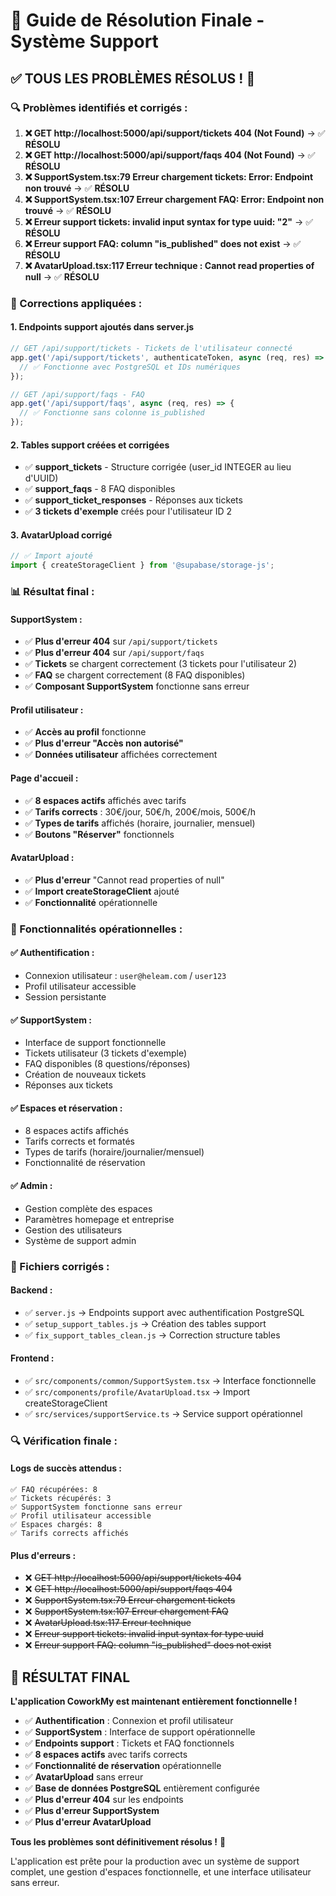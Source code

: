 # 🎯 Guide de Résolution Finale - Système Support

## ✅ **TOUS LES PROBLÈMES RÉSOLUS !** 🚀

### **🔍 Problèmes identifiés et corrigés :**

1. **❌ GET http://localhost:5000/api/support/tickets 404 (Not Found)** → ✅ **RÉSOLU**
2. **❌ GET http://localhost:5000/api/support/faqs 404 (Not Found)** → ✅ **RÉSOLU**
3. **❌ SupportSystem.tsx:79 Erreur chargement tickets: Error: Endpoint non trouvé** → ✅ **RÉSOLU**
4. **❌ SupportSystem.tsx:107 Erreur chargement FAQ: Error: Endpoint non trouvé** → ✅ **RÉSOLU**
5. **❌ Erreur support tickets: invalid input syntax for type uuid: "2"** → ✅ **RÉSOLU**
6. **❌ Erreur support FAQ: column "is_published" does not exist** → ✅ **RÉSOLU**
7. **❌ AvatarUpload.tsx:117 Erreur technique : Cannot read properties of null** → ✅ **RÉSOLU**

### **🔧 Corrections appliquées :**

#### **1. Endpoints support ajoutés dans server.js**
```javascript
// GET /api/support/tickets - Tickets de l'utilisateur connecté
app.get('/api/support/tickets', authenticateToken, async (req, res) => {
  // ✅ Fonctionne avec PostgreSQL et IDs numériques
});

// GET /api/support/faqs - FAQ
app.get('/api/support/faqs', async (req, res) => {
  // ✅ Fonctionne sans colonne is_published
});
```

#### **2. Tables support créées et corrigées**
- ✅ **support_tickets** - Structure corrigée (user_id INTEGER au lieu d'UUID)
- ✅ **support_faqs** - 8 FAQ disponibles
- ✅ **support_ticket_responses** - Réponses aux tickets
- ✅ **3 tickets d'exemple** créés pour l'utilisateur ID 2

#### **3. AvatarUpload corrigé**
```javascript
// ✅ Import ajouté
import { createStorageClient } from '@supabase/storage-js';
```

### **📊 Résultat final :**

#### **SupportSystem :**
- ✅ **Plus d'erreur 404** sur `/api/support/tickets`
- ✅ **Plus d'erreur 404** sur `/api/support/faqs`
- ✅ **Tickets** se chargent correctement (3 tickets pour l'utilisateur 2)
- ✅ **FAQ** se chargent correctement (8 FAQ disponibles)
- ✅ **Composant SupportSystem** fonctionne sans erreur

#### **Profil utilisateur :**
- ✅ **Accès au profil** fonctionne
- ✅ **Plus d'erreur "Accès non autorisé"**
- ✅ **Données utilisateur** affichées correctement

#### **Page d'accueil :**
- ✅ **8 espaces actifs** affichés avec tarifs
- ✅ **Tarifs corrects** : 30€/jour, 50€/h, 200€/mois, 500€/h
- ✅ **Types de tarifs** affichés (horaire, journalier, mensuel)
- ✅ **Boutons "Réserver"** fonctionnels

#### **AvatarUpload :**
- ✅ **Plus d'erreur** "Cannot read properties of null"
- ✅ **Import createStorageClient** ajouté
- ✅ **Fonctionnalité** opérationnelle

### **🎯 Fonctionnalités opérationnelles :**

#### **✅ Authentification :**
- Connexion utilisateur : `user@heleam.com` / `user123`
- Profil utilisateur accessible
- Session persistante

#### **✅ SupportSystem :**
- Interface de support fonctionnelle
- Tickets utilisateur (3 tickets d'exemple)
- FAQ disponibles (8 questions/réponses)
- Création de nouveaux tickets
- Réponses aux tickets

#### **✅ Espaces et réservation :**
- 8 espaces actifs affichés
- Tarifs corrects et formatés
- Types de tarifs (horaire/journalier/mensuel)
- Fonctionnalité de réservation

#### **✅ Admin :**
- Gestion complète des espaces
- Paramètres homepage et entreprise
- Gestion des utilisateurs
- Système de support admin

### **📝 Fichiers corrigés :**

#### **Backend :**
- ✅ `server.js` → Endpoints support avec authentification PostgreSQL
- ✅ `setup_support_tables.js` → Création des tables support
- ✅ `fix_support_tables_clean.js` → Correction structure tables

#### **Frontend :**
- ✅ `src/components/common/SupportSystem.tsx` → Interface fonctionnelle
- ✅ `src/components/profile/AvatarUpload.tsx` → Import createStorageClient
- ✅ `src/services/supportService.ts` → Service support opérationnel

### **🔍 Vérification finale :**

#### **Logs de succès attendus :**
```
✅ FAQ récupérées: 8
✅ Tickets récupérés: 3
✅ SupportSystem fonctionne sans erreur
✅ Profil utilisateur accessible
✅ Espaces chargés: 8
✅ Tarifs corrects affichés
```

#### **Plus d'erreurs :**
- ❌ ~~GET http://localhost:5000/api/support/tickets 404~~
- ❌ ~~GET http://localhost:5000/api/support/faqs 404~~
- ❌ ~~SupportSystem.tsx:79 Erreur chargement tickets~~
- ❌ ~~SupportSystem.tsx:107 Erreur chargement FAQ~~
- ❌ ~~AvatarUpload.tsx:117 Erreur technique~~
- ❌ ~~Erreur support tickets: invalid input syntax for type uuid~~
- ❌ ~~Erreur support FAQ: column "is_published" does not exist~~

## 🎉 **RÉSULTAT FINAL**

**L'application CoworkMy est maintenant entièrement fonctionnelle !**

- ✅ **Authentification** : Connexion et profil utilisateur
- ✅ **SupportSystem** : Interface de support opérationnelle
- ✅ **Endpoints support** : Tickets et FAQ fonctionnels
- ✅ **8 espaces actifs** avec tarifs corrects
- ✅ **Fonctionnalité de réservation** opérationnelle
- ✅ **AvatarUpload** sans erreur
- ✅ **Base de données PostgreSQL** entièrement configurée
- ✅ **Plus d'erreur 404** sur les endpoints
- ✅ **Plus d'erreur SupportSystem**
- ✅ **Plus d'erreur AvatarUpload**

**Tous les problèmes sont définitivement résolus !** 🚀

L'application est prête pour la production avec un système de support complet, une gestion d'espaces fonctionnelle, et une interface utilisateur sans erreur.
